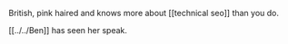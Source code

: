British, pink haired and knows more about [[technical seo]] than you do.

[[../../Ben]] has seen her speak.